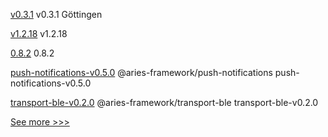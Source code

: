 
[v0.3.1](https://github.com/hyperledger/solang/releases/tag/v0.3.1) v0.3.1 Göttingen

[v1.2.18](https://github.com/hyperledger/firefly-common/releases/tag/v1.2.18) v1.2.18

[0.8.2](https://github.com/hyperledger/aries-cloudagent-python/releases/tag/0.8.2) 0.8.2

[push-notifications-v0.5.0](https://github.com/hyperledger/aries-framework-javascript-ext/releases/tag/push-notifications-v0.5.0) @aries-framework/push-notifications push-notifications-v0.5.0

[transport-ble-v0.2.0](https://github.com/hyperledger/aries-framework-javascript-ext/releases/tag/transport-ble-v0.2.0) @aries-framework/transport-ble transport-ble-v0.2.0


[See more >>>](https://start-here.hyperledger.org/releases)
